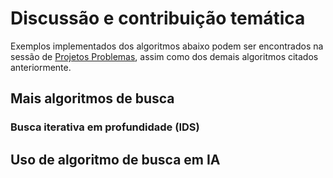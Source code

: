 # Discussão e contribuição temática

Exemplos implementados dos algoritmos abaixo podem ser encontrados na sessão de [Projetos Problemas](./9.ProjetosProblemas.md), assim como dos demais algoritmos citados anteriormente.


## Mais algoritmos de busca

### Busca iterativa em profundidade (IDS)




## Uso de algoritmo de busca em IA

